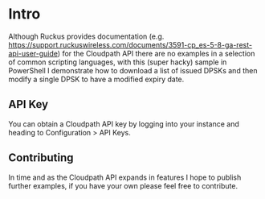 # Intro
Although Ruckus provides documentation (e.g. https://support.ruckuswireless.com/documents/3591-cp_es-5-8-ga-rest-api-user-guide) for the Cloudpath API there are no examples in a selection of common scripting languages, with this (super hacky) sample in PowerShell I demonstrate how to download a list of issued DPSKs and then modify a single DPSK to have a modified expiry date.

## API Key
You can obtain a Cloudpath API key by logging into your instance and heading to Configuration > API Keys.

## Contributing
In time and as the Cloudpath API expands in features I hope to publish further examples, if you have your own please feel free to contribute.
